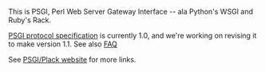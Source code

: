This is PSGI, Perl Web Server Gateway Interface -- ala Python's WSGI and Ruby's Rack.

[PSGI protocol specification](http://github.com/plack/psgi-specs/blob/master/PSGI.pod) is currently 1.0, and we're working on revising it to make version 1.1. See also [FAQ](http://github.com/plack/psgi-specs/blob/master/FAQ.pod)

See [PSGI/Plack website](http://plackperl.org/) for more links.
